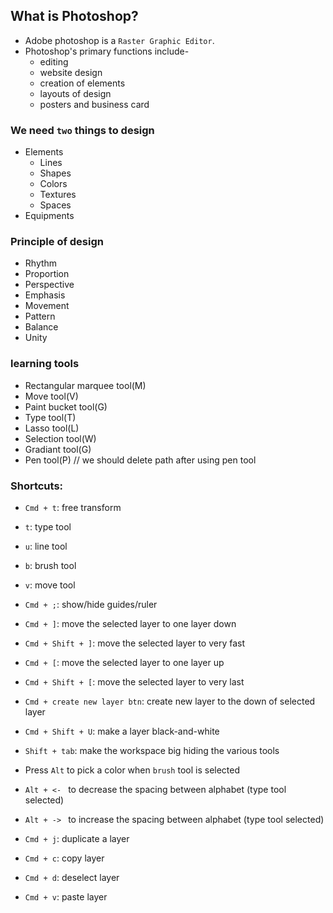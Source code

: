 
## What is Photoshop?
- Adobe photoshop is a `Raster Graphic Editor`.
- Photoshop's primary functions include-
  - editing
  - website design
  - creation of elements
  - layouts of design
  - posters and business card

### We need `two` things to design
- Elements
  - Lines
  - Shapes
  - Colors
  - Textures
  - Spaces
- Equipments

### Principle of design
- Rhythm
- Proportion
- Perspective
- Emphasis
- Movement
- Pattern
- Balance
- Unity


### learning tools
- Rectangular marquee tool(M)
- Move tool(V)
- Paint bucket tool(G)
- Type tool(T)
- Lasso tool(L)
- Selection tool(W)
- Gradiant tool(G)
- Pen tool(P)                   // we should delete path after using pen tool

### Shortcuts:

- `Cmd + t`: free transform
- `t`: type tool
- `u`: line tool
- `b`: brush tool
- `v`: move tool
- `Cmd + ;`: show/hide guides/ruler
- `Cmd + ]`: move the selected layer to one layer down
- `Cmd + Shift + ]`: move the selected layer to very fast
- `Cmd + [`: move the selected layer to one layer up
- `Cmd + Shift + [`: move the selected layer to very last
- `Cmd + create new layer btn`: create new layer to the down of selected layer
- `Cmd + Shift + U`: make a layer black-and-white
- `Shift + tab`: make the workspace big hiding the various tools
- Press `Alt` to pick a color when `brush` tool is selected
- `Alt + <- ` to decrease the spacing between alphabet (type tool selected)
- `Alt + -> ` to increase the spacing between alphabet (type tool selected)

- `Cmd + j`: duplicate a layer
- `Cmd + c`: copy layer
- `Cmd + d`: deselect layer
- `Cmd + v`: paste layer





